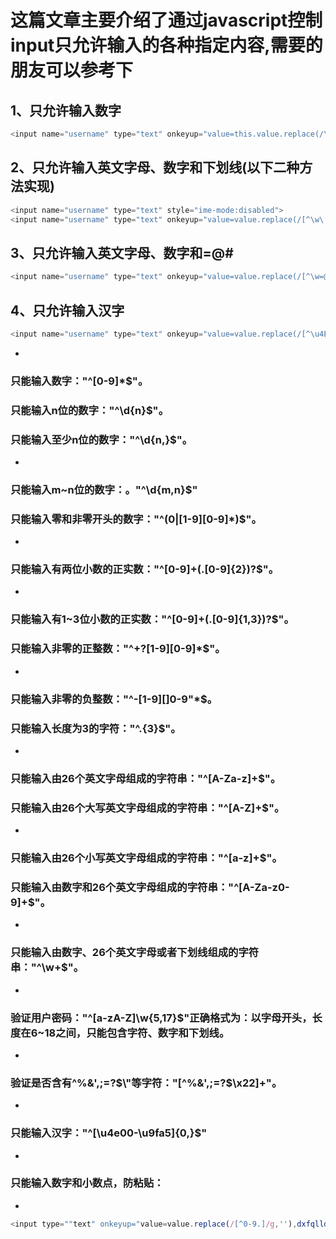 # 这篇文章主要介绍了通过javascript控制input只允许输入的各种指定内容,需要的朋友可以参考下
## 1、只允许输入数字
```javascript
<input name="username" type="text" onkeyup="value=this.value.replace(/\D+/g,'')">
```
## 2、只允许输入英文字母、数字和下划线(以下二种方法实现)
```javascript
<input name="username" type="text" style="ime-mode:disabled">
<input name="username" type="text" onkeyup="value=value.replace(/[^\w\.\/]/ig,'')">
```
## 3、只允许输入英文字母、数字和=@#
```javascript
<input name="username" type="text" onkeyup="value=value.replace(/[^\w=@#]|_/ig,'')">
```
## 4、只允许输入汉字
```javascript
<input name="username" type="text" onkeyup="value=value.replace(/[^\u4E00-\u9FA5]/g,'')">
```
-
### 只能输入数字："^[0-9]*$"。
### 只能输入n位的数字："^\d{n}$"。
### 只能输入至少n位的数字："^\d{n,}$"。
-
### 只能输入m~n位的数字：。"^\d{m,n}$"
### 只能输入零和非零开头的数字："^(0|[1-9][0-9]*)$"。
-
### 只能输入有两位小数的正实数："^[0-9]+(.[0-9]{2})?$"。
-
### 只能输入有1~3位小数的正实数："^[0-9]+(.[0-9]{1,3})?$"。
### 只能输入非零的正整数："^\+?[1-9][0-9]*$"。
-
### 只能输入非零的负整数："^\-[1-9][]0-9"*$。
### 只能输入长度为3的字符："^.{3}$"。
-
### 只能输入由26个英文字母组成的字符串："^[A-Za-z]+$"。
### 只能输入由26个大写英文字母组成的字符串："^[A-Z]+$"。
-
### 只能输入由26个小写英文字母组成的字符串："^[a-z]+$"。
### 只能输入由数字和26个英文字母组成的字符串："^[A-Za-z0-9]+$"。
-
### 只能输入由数字、26个英文字母或者下划线组成的字符串："^\w+$"。
-
### 验证用户密码："^[a-zA-Z]\w{5,17}$"正确格式为：以字母开头，长度在6~18之间，只能包含字符、数字和下划线。
-
### 验证是否含有^%&',;=?$\"等字符："[^%&',;=?$\x22]+"。
-
### 只能输入汉字："^[\u4e00-\u9fa5]{0,}$"
-
### 只能输入数字和小数点，防粘贴：
-
```javascript
<input type=""text" onkeyup="value=value.replace(/[^0-9.]/g,''),dxfqlld();" onpaste="value=value.replace(/[^0-9.]/g,'')" oncontextmenu="value=value.replace(/[^0-9.]/g,'')" />
```
